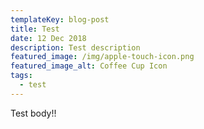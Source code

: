 ```yaml
---
templateKey: blog-post
title: Test
date: 12 Dec 2018
description: Test description
featured_image: /img/apple-touch-icon.png
featured_image_alt: Coffee Cup Icon
tags:
  - test
---
```

Test body!!
